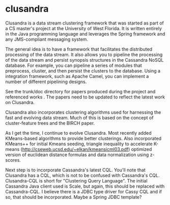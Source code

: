 clusandra
=========

Clusandra is a data stream clustering framework that was started as part of a CS master's project at the 
University of West Florida. It is written entirely in the Java programming language and leverages the 
Spring framework and any JMS-compliant messaging system. 

The general idea is to have a framework that facilitates the distributed processing of the data stream. It also allows you
to pipeline the processing of the data stream and persist synopsis structures in the Cassandra NoSQL database. For 
example, you can pipeline a series of modules that preprocess, cluster, and then persist the clusters to the database. 
Using a integration framework, such as Apache Camel, you can implement a number of different pipelining designs. 

See the trunk/doc directory for papers produced during the project and referenced works . The papers need to be 
updated to reflect the latest work on Clusandra. 

Clusandra also incorporates clustering algorithms used for harnessing the fast and evolving data stream. Much of this
is based on the concept of cluster-feature trees and the BIRCH paper. 

As I get the time, I continue to evolve Clusandra. Most recently added KMeans-based algorithms to provide better
clusterings. Also incorporated KMeans++ for initial Kmeans seeding, triangle inequality to accelerate K-means 
(http://cseweb.ucsd.edu/~elkan/kmeansicml03.pdf) optimized version of euclidean distance formulas and 
data normalization using z-scores.  

Next step is to incorporate Cassandra's latest CQL. You'll note that Clusandra has a CQL, which is not to be confused 
with Cassandra's CQL. Clusandra-CQL is short for "Clustering Query Language". The initial Cassandra Java client used is 
Scale, but again, this should be replaced with Cassandra-CQL. I believe there is a JDBC type driver for Cassy CQL and 
if so, that should be incorporated. Maybe a Spring JDBC template?  
